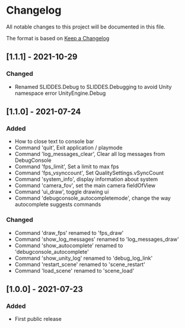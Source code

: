 # Changelog
All notable changes to this project will be documented in this file.

The format is based on [Keep a Changelog](https://keepachangelog.com/en/1.0.0/)

## [1.1.1] - 2021-10-29
### Changed
- Renamed SLIDDES.Debug to SLIDDES.Debugging to avoid Unity namespace error UnityEngine.Debug

## [1.1.0] - 2021-07-24
### Added
- How to close text to console bar
- Command 'quit', Exit application / playmode
- Command 'log_messages_clear', Clear all log messages from DebugConsole
- Command 'fps_limit', Set a limit to max fps
- Command 'fps_vsynccount', Set QualitySettings.vSyncCount
- Command 'system_info', display information about system
- Command 'camera_fov', set the main camera fieldOfView
- Command 'ui_draw', toggle drawing ui
- Command 'debugconsole_autocompletemode', change the way autocomplete suggests commands

### Changed
- Command 'draw_fps' renamed to 'fps_draw'
- Command 'show_log_messages' renamed to 'log_messages_draw'
- Command 'show_autocomplete' renamed to 'debugconsole_autocomplete'
- Command 'show_unity_log' renamed to 'debug_log_link'
- Command 'restart_scene' renamed to 'scene_restart'
- Command 'load_scene' renamed to 'scene_load'

## [1.0.0] - 2021-07-23
### Added
- First public release